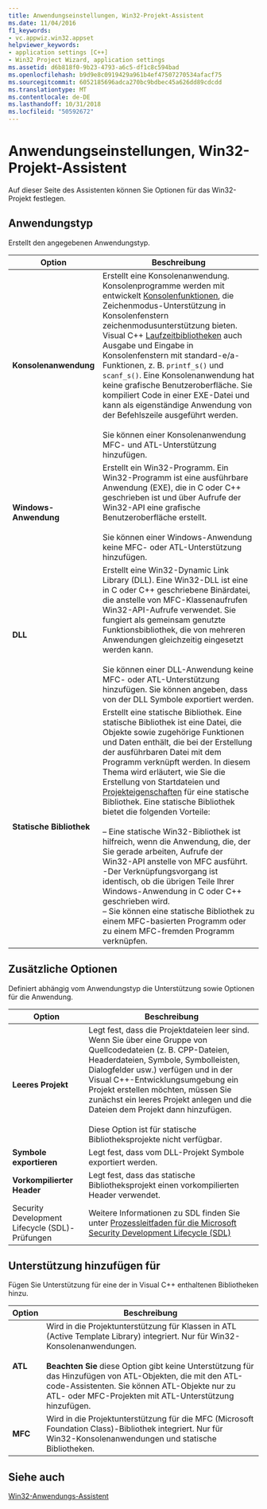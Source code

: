 ```yaml
---
title: Anwendungseinstellungen, Win32-Projekt-Assistent
ms.date: 11/04/2016
f1_keywords:
- vc.appwiz.win32.appset
helpviewer_keywords:
- application settings [C++]
- Win32 Project Wizard, application settings
ms.assetid: d6b818f0-9b23-4793-a6c5-df1c8c594bad
ms.openlocfilehash: b9d9e8c0919429a961b4ef47507270534afacf75
ms.sourcegitcommit: 6052185696adca270bc9bdbec45a626dd89cdcdd
ms.translationtype: MT
ms.contentlocale: de-DE
ms.lasthandoff: 10/31/2018
ms.locfileid: "50592672"
---
```

# <a name="application-settings-win-32-project-wizard"></a>Anwendungseinstellungen, Win32-Projekt-Assistent

Auf dieser Seite des Assistenten können Sie Optionen für das Win32-Projekt festlegen.

## <a name="application-type"></a>Anwendungstyp

Erstellt den angegebenen Anwendungstyp.

|Option|Beschreibung|
|------------|-----------------|
|**Konsolenanwendung**|Erstellt eine Konsolenanwendung. Konsolenprogramme werden mit entwickelt [Konsolenfunktionen](https://msdn.microsoft.com/library/ms813137.aspx), die Zeichenmodus-Unterstützung in Konsolenfenstern zeichenmodusunterstützung bieten. Visual C++ [Laufzeitbibliotheken](../c-runtime-library/c-run-time-library-reference.md) auch Ausgabe und Eingabe in Konsolenfenstern mit standard-e/a-Funktionen, z. B. `printf_s()` und `scanf_s()`. Eine Konsolenanwendung hat keine grafische Benutzeroberfläche. Sie kompiliert Code in einer EXE-Datei und kann als eigenständige Anwendung von der Befehlszeile ausgeführt werden.<br /><br /> Sie können einer Konsolenanwendung MFC- und ATL-Unterstützung hinzufügen.|
|**Windows-Anwendung**|Erstellt ein Win32-Programm. Ein Win32-Programm ist eine ausführbare Anwendung (EXE), die in C oder C++ geschrieben ist und über Aufrufe der Win32-API eine grafische Benutzeroberfläche erstellt.<br /><br /> Sie können einer Windows-Anwendung keine MFC- oder ATL-Unterstützung hinzufügen.|
|**DLL**|Erstellt eine Win32-Dynamic Link Library (DLL). Eine Win32-DLL ist eine in C oder C++ geschriebene Binärdatei, die anstelle von MFC-Klassenaufrufen Win32-API-Aufrufe verwendet. Sie fungiert als gemeinsam genutzte Funktionsbibliothek, die von mehreren Anwendungen gleichzeitig eingesetzt werden kann.<br /><br /> Sie können einer DLL-Anwendung keine MFC- oder ATL-Unterstützung hinzufügen. Sie können angeben, dass von der DLL Symbole exportiert werden.|
|**Statische Bibliothek**|Erstellt eine statische Bibliothek. Eine statische Bibliothek ist eine Datei, die Objekte sowie zugehörige Funktionen und Daten enthält, die bei der Erstellung der ausführbaren Datei mit dem Programm verknüpft werden. In diesem Thema wird erläutert, wie Sie die Erstellung von Startdateien und [Projekteigenschaften](../ide/property-pages-visual-cpp.md) für eine statische Bibliothek. Eine statische Bibliothek bietet die folgenden Vorteile:<br /><br />– Eine statische Win32-Bibliothek ist hilfreich, wenn die Anwendung, die, der Sie gerade arbeiten, Aufrufe der Win32-API anstelle von MFC ausführt.<br />-Der Verknüpfungsvorgang ist identisch, ob die übrigen Teile Ihrer Windows-Anwendung in C oder C++ geschrieben wird.<br />– Sie können eine statische Bibliothek zu einem MFC-basierten Programm oder zu einem MFC-fremden Programm verknüpfen.|

## <a name="additional-options"></a>Zusätzliche Optionen

Definiert abhängig vom Anwendungstyp die Unterstützung sowie Optionen für die Anwendung.

|Option|Beschreibung|
|------------|-----------------|
|**Leeres Projekt**|Legt fest, dass die Projektdateien leer sind. Wenn Sie über eine Gruppe von Quellcodedateien (z. B. CPP-Dateien, Headerdateien, Symbole, Symbolleisten, Dialogfelder usw.) verfügen und in der Visual C++-Entwicklungsumgebung ein Projekt erstellen möchten, müssen Sie zunächst ein leeres Projekt anlegen und die Dateien dem Projekt dann hinzufügen.<br /><br /> Diese Option ist für statische Bibliotheksprojekte nicht verfügbar.|
|**Symbole exportieren**|Legt fest, dass vom DLL-Projekt Symbole exportiert werden.|
|**Vorkompilierter Header**|Legt fest, dass das statische Bibliotheksprojekt einen vorkompilierten Header verwendet.|
|Security Development Lifecycle (SDL)-Prüfungen|Weitere Informationen zu SDL finden Sie unter [Prozessleitfaden für die Microsoft Security Development Lifecycle (SDL)](../build/reference/sdl-enable-additional-security-checks.md)|

## <a name="add-support-for"></a>Unterstützung hinzufügen für

Fügen Sie Unterstützung für eine der in Visual C++ enthaltenen Bibliotheken hinzu.

|Option|Beschreibung|
|------------|-----------------|
|**ATL**|Wird in die Projektunterstützung für Klassen in ATL (Active Template Library) integriert. Nur für Win32-Konsolenanwendungen.<br /><br /> **Beachten Sie** diese Option gibt keine Unterstützung für das Hinzufügen von ATL-Objekten, die mit den ATL-code-Assistenten. Sie können ATL-Objekte nur zu ATL- oder MFC-Projekten mit ATL-Unterstützung hinzufügen.|
|**MFC**|Wird in die Projektunterstützung für die MFC (Microsoft Foundation Class)-Bibliothek integriert. Nur für Win32-Konsolenanwendungen und statische Bibliotheken.|

## <a name="see-also"></a>Siehe auch

[Win32-Anwendungs-Assistent](../windows/win32-application-wizard.md)